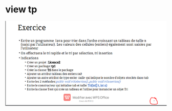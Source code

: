 # view tp

<img src="https://github.com/UNIVERSITE-SAINT-JEAN/LICENCE_2/blob/main/JAVA/Solutions/tp1/TP1.PNG?raw=true"/>
